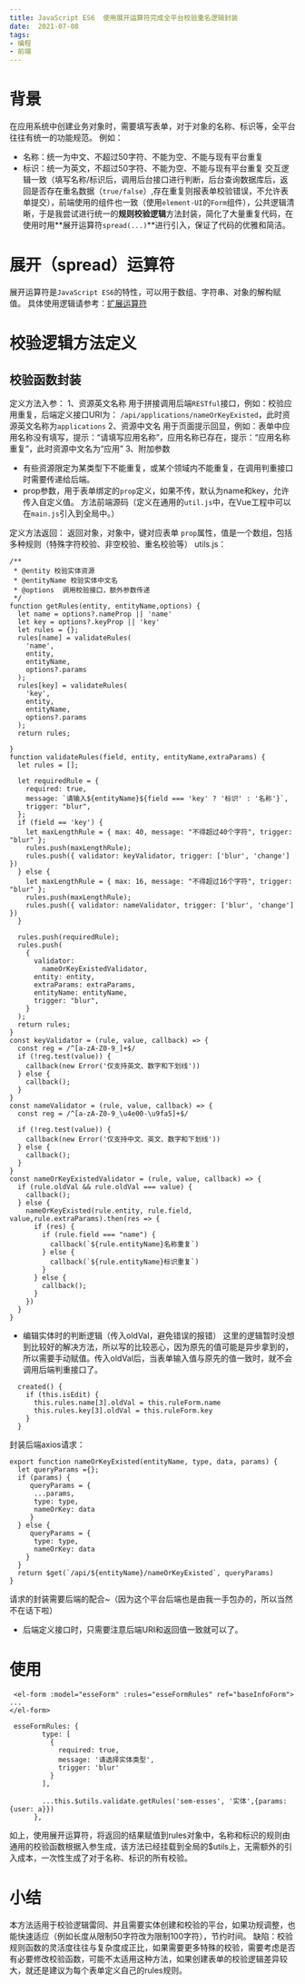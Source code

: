 ```yaml
---
title: JavaScript ES6  使用展开运算符完成全平台校验重名逻辑封装
date:  2021-07-08
tags:
- 编程
- 前端
---
```




# 背景
在应用系统中创建业务对象时，需要填写表单，对于对象的名称、标识等，全平台往往有统一的功能规范。
例如：
- 名称：统一为中文、不超过50字符、不能为空、不能与现有平台重复
- 标识：统一为英文，不超过50字符、不能为空、不能与现有平台重复
交互逻辑一致（填写名称/标识后，调用后台接口进行判断，后台查询数据库后，返回是否存在重名数据（`true/false`）,存在重复则报表单校验错误，不允许表单提交），前端使用的组件也一致（使用`element-UI`的`Form`组件），公共逻辑清晰，于是我尝试进行统一的**规则校验逻辑**方法封装，简化了大量重复代码，在使用时用**展开运算符`spread(...)`**进行引入，保证了代码的优雅和简洁。

# 展开（spread）运算符
展开运算符是`JavaScript ES6`的特性，可以用于数组、字符串、对象的解构赋值。
具体使用逻辑请参考：[扩展运算符](https://github.com/ruanyf/es6tutorial/blob/3929f4f21148dcd2a10d2ebc722323a5dbd473f4/docs/array.md)

# 校验逻辑方法定义
## 校验函数封装
定义方法入参：
1、资源英文名称
用于拼接调用后端`RESTful`接口，例如：校验应用重复，后端定义接口URI为：
`/api/applications/nameOrKeyExisted`，此时资源英文名称为`applications`
2、资源中文名 
用于页面提示回显，例如：表单中应用名称没有填写，提示：“请填写应用名称”，应用名称已存在，提示：“应用名称重复”，此时资源中文名为“应用”
3、附加参数
- 有些资源限定为某类型下不能重复，或某个领域内不能重复，在调用判重接口时需要传递给后端。
- prop参数，用于表单绑定的`prop`定义，如果不传，默认为name和key，允许传入自定义值。
方法前端源码（定义在通用的`util.js`中，在Vue工程中可以在`main.js`引入到全局中。）

定义方法返回：
返回对象，对象中，键对应表单 `prop`属性，值是一个数组，包括多种规则（特殊字符校验、非空校验、重名校验等）
utils.js：
```
/**
 * @entity 校验实体资源
 * @entityName 校验实体中文名
 * @options  调用校验接口，额外参数传递
 */
function getRules(entity, entityName,options) {
  let name = options?.nameProp || 'name'
  let key = options?.keyProp || 'key'
  let rules = {};
  rules[name] = validateRules(
    'name',
    entity,
    entityName,
    options?.params
  );
  rules[key] = validateRules(
    'key',
    entity,
    entityName,
    options?.params
  );
  return rules;

}
function validateRules(field, entity, entityName,extraParams) {
  let rules = [];

  let requiredRule = {
    required: true,
    message: `请输入${entityName}${field === 'key' ? '标识' : '名称'}`,
    trigger: "blur",
  };
  if (field == 'key') {
    let maxLengthRule = { max: 40, message: "不得超过40个字符", trigger: "blur" };
    rules.push(maxLengthRule);
    rules.push({ validator: keyValidator, trigger: ['blur', 'change'] })
  } else {
    let maxLengthRule = { max: 16, message: "不得超过16个字符", trigger: "blur" };
    rules.push(maxLengthRule);
    rules.push({ validator: nameValidator, trigger: ['blur', 'change'] })
  }

  rules.push(requiredRule);
  rules.push(
    {
      validator:
        nameOrKeyExistedValidator,
      entity: entity,
      extraParams: extraParams,
      entityName: entityName,
      trigger: "blur",
    }
  );
  return rules;
}
const keyValidator = (rule, value, callback) => {
  const reg = /^[a-zA-Z0-9_]+$/
  if (!reg.test(value)) {
    callback(new Error('仅支持英文、数字和下划线'))
  } else {
    callback();
  }
}
const nameValidator = (rule, value, callback) => {
  const reg = /^[a-zA-Z0-9_\u4e00-\u9fa5]+$/

  if (!reg.test(value)) {
    callback(new Error('仅支持中文、英文、数字和下划线'))
  } else {
    callback();
  }
}
const nameOrKeyExistedValidator = (rule, value, callback) => {
  if (rule.oldVal && rule.oldVal === value) {
    callback();
  } else {
    nameOrKeyExisted(rule.entity, rule.field, value,rule.extraParams).then(res => {
      if (res) {
        if (rule.field === "name") {
          callback(`${rule.entityName}名称重复`)
        } else {
          callback(`${rule.entityName}标识重复`)
        }
      } else {
        callback();
      }
    })
  }
}
```
- 编辑实体时的判断逻辑（传入oldVal，避免错误的报错）
这里的逻辑暂时没想到比较好的解决方法，所以写的比较恶心，因为原先的值可能是异步拿到的，所以需要手动赋值。传入oldVal后，当表单输入值与原先的值一致时，就不会调用后端判重接口了。
```
  created() {
    if (this.isEdit) {
      this.rules.name[3].oldVal = this.ruleForm.name
      this.rules.key[3].oldVal = this.ruleForm.key
    }
  }
```


封装后端axios请求：
```
export function nameOrKeyExisted(entityName, type, data, params) {
  let queryParams ={};
  if (params) {
     queryParams = {
      ...params,
      type: type,
      nameOrKey: data
     }
  } else {
     queryParams = {
      type: type,
      nameOrKey: data
    }
  }
  return $get(`/api/${entityName}/nameOrKeyExisted`, queryParams)
}
```
请求的封装需要后端的配合~（因为这个平台后端也是由我一手包办的，所以当然不在话下啦）
* 后端定义接口时，只需要注意后端URI和返回值一致就可以了。

# 使用

```
 <el-form :model="esseForm" :rules="esseFormRules" ref="baseInfoForm">
...
</el-form>
```
```
 esseFormRules: {
        type: [
          {
            required: true,
            message: '请选择实体类型',
            trigger: 'blur'
          }
        ],

        ...this.$utils.validate.getRules('sem-esses', '实体',{params: {user: a}})
      },
```
如上，使用展开运算符，将返回的结果赋值到rules对象中，名称和标识的规则由通用的校验函数根据入参生成，该方法已经挂载到全局的$utils上，无需额外的引入成本，一次性生成了对于名称、标识的所有校验。
# 小结
本方法适用于校验逻辑雷同、并且需要实体创建和校验的平台，如果功规调整，也能快速适应（例如长度从限制50字符改为限制100字符），节约时间。
缺陷：校验规则函数的灵活度往往与复杂度成正比，如果需要更多特殊的校验，需要考虑是否有必要修改校验函数，可能不太适用这种方法，如果创建表单的校验逻辑差异较大，就还是建议为每个表单定义自己的rules规则。
